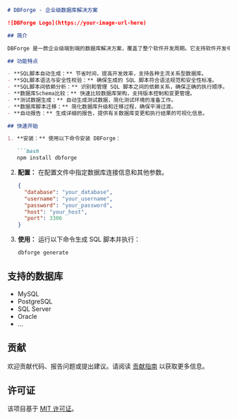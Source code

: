 

```markdown
# DBForge - 企业级数据库解决方案

![DBForge Logo](https://your-image-url-here)

## 简介

DBForge 是一款企业级端到端的数据库解决方案，覆盖了整个软件开发周期。它支持软件开发中的不同成员，包括 DBA、开发人员、测试人员、业务分析师和项目经理。该工具旨在简化数据库管理和提高团队协作效率。

## 功能特点

- **SQL脚本自动生成：** 节省时间，提高开发效率，支持各种主流关系型数据库。
- **SQL脚本语法与安全性校验：** 确保生成的 SQL 脚本符合语法规范和安全性标准。
- **SQL脚本间依赖分析：** 识别和管理 SQL 脚本之间的依赖关系，确保正确的执行顺序。
- **数据库Schema比较：** 快速比较数据库架构，支持版本控制和变更管理。
- **测试数据生成：** 自动生成测试数据，简化测试环境的准备工作。
- **数据库脚本迁移：** 简化数据库升级和迁移过程，确保平滑过渡。
- **自动报告：** 生成详细的报告，提供有关数据库变更和执行结果的可视化信息。

## 快速开始

1. **安装：** 使用以下命令安装 DBForge：

   ```bash
   npm install dbforge
   ```

2. **配置：** 在配置文件中指定数据库连接信息和其他参数。

   ```json
   {
     "database": "your_database",
     "username": "your_username",
     "password": "your_password",
     "host": "your_host",
     "port": 3306
   }
   ```

3. **使用：** 运行以下命令生成 SQL 脚本并执行：

   ```bash
   dbforge generate
   ```

## 支持的数据库

- MySQL
- PostgreSQL
- SQL Server
- Oracle
- ...

## 贡献

欢迎贡献代码、报告问题或提出建议。请阅读 [贡献指南](CONTRIBUTING.md) 以获取更多信息。

## 许可证

该项目基于 [MIT 许可证](LICENSE)。
```
